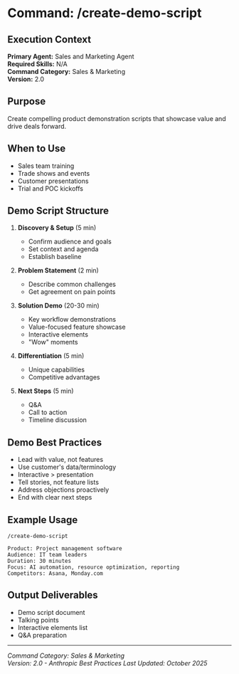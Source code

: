 # Command: /create-demo-script

## Execution Context
**Primary Agent:** Sales and Marketing Agent  
**Required Skills:** N/A  
**Command Category:** Sales & Marketing  
**Version:** 2.0

## Purpose
Create compelling product demonstration scripts that showcase value and drive deals forward.

## When to Use
- Sales team training
- Trade shows and events
- Customer presentations
- Trial and POC kickoffs

## Demo Script Structure
1. **Discovery & Setup** (5 min)
   - Confirm audience and goals
   - Set context and agenda
   - Establish baseline

2. **Problem Statement** (2 min)
   - Describe common challenges
   - Get agreement on pain points

3. **Solution Demo** (20-30 min)
   - Key workflow demonstrations
   - Value-focused feature showcase
   - Interactive elements
   - "Wow" moments

4. **Differentiation** (5 min)
   - Unique capabilities
   - Competitive advantages

5. **Next Steps** (5 min)
   - Q&A
   - Call to action
   - Timeline discussion

## Demo Best Practices
- Lead with value, not features
- Use customer's data/terminology
- Interactive > presentation
- Tell stories, not feature lists
- Address objections proactively
- End with clear next steps

## Example Usage
```
/create-demo-script

Product: Project management software
Audience: IT team leaders
Duration: 30 minutes
Focus: AI automation, resource optimization, reporting
Competitors: Asana, Monday.com
```


## Output Deliverables
- Demo script document
- Talking points
- Interactive elements list
- Q&A preparation

---
*Command Category: Sales & Marketing*  
*Version: 2.0 - Anthropic Best Practices*
*Last Updated: October 2025*
